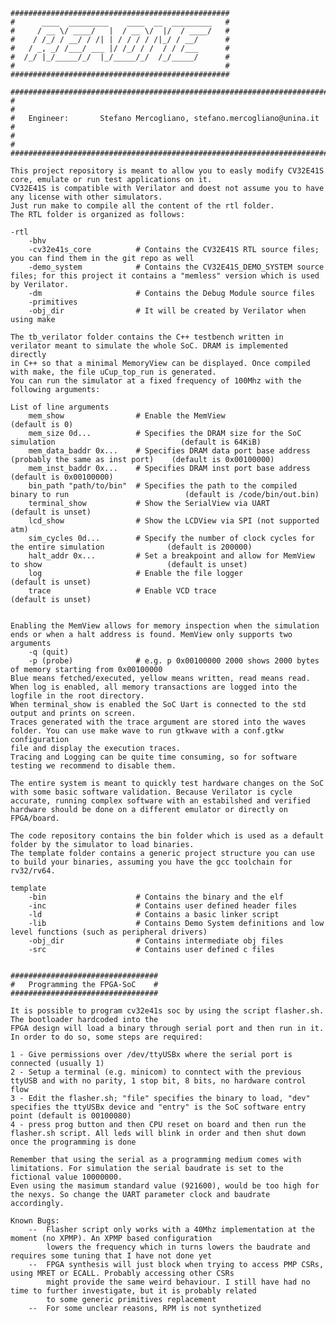                                                
    #################################################
    #      ____  _________    ____  __  _________   #
    #     / __ \/ ____/   |  / __ \/  |/  / ____/   #
    #    / /_/ / __/ / /| | / / / / /|_/ / __/      #
    #   / _, _/ /___/ ___ |/ /_/ / /  / / /___      #
    #  /_/ |_/_____/_/  |_/_____/_/  /_/_____/      #   
    #                                               #
    #################################################

    #########################################################################
    #                                                                       #
    #   Engineer:       Stefano Mercogliano, stefano.mercogliano@unina.it   #
    #                                                                       #
    #########################################################################

    This project repository is meant to allow you to easly modify CV32E41S core, emulate or run test applications on it.
    CV32E41S is compatible with Verilator and doest not assume you to have any license with other simulators.
    Just run make to compile all the content of the rtl folder.
    The RTL folder is organized as follows:

    -rtl
        -bhv
        -cv32e41s_core          # Contains the CV32E41S RTL source files; you can find them in the git repo as well
        -demo_system            # Contains the CV32E41S_DEMO_SYSTEM source files; for this project it contains a "memless" version which is used by Verilator.
        -dm                     # Contains the Debug Module source files
        -primitives             
        -obj_dir                # It will be created by Verilator when using make

    The tb_verilator folder contains the C++ testbench written in verilator meant to simulate the whole SoC. DRAM is implemented directly
    in C++ so that a minimal MemoryView can be displayed. Once compiled with make, the file uCup_top_run is generated. 
    You can run the simulator at a fixed frequency of 100Mhz with the following arguments:

    List of line arguments
        mem_show                # Enable the MemView                                                        (default is 0)
        mem_size 0d...          # Specifies the DRAM size for the SoC simulation                            (default is 64KiB)
        mem_data_baddr 0x...    # Specifies DRAM data port base address (probably the same as inst port)    (default is 0x00100000)
        mem_inst_baddr 0x...    # Specifies DRAM inst port base address                                     (default is 0x00100000)
        bin_path "path/to/bin"  # Specifies the path to the compiled binary to run                          (default is /code/bin/out.bin)
        terminal_show           # Show the SerialView via UART                                              (default is unset)
        lcd_show                # Show the LCDView via SPI (not supported atm)
        sim_cycles 0d...        # Specify the number of clock cycles for the entire simulation              (default is 200000)
        halt_addr 0x...         # Set a breakpoint and allow for MemView to show                            (default is unset)
        log                     # Enable the file logger                                                    (default is unset)
        trace                   # Enable VCD trace                                                          (default is unset)


    Enabling the MemView allows for memory inspection when the simulation ends or when a halt address is found. MemView only supports two arguments
        -q (quit)
        -p (probe)              # e.g. p 0x00100000 2000 shows 2000 bytes of memory starting from 0x00100000
    Blue means fetched/executed, yellow means written, read means read.
    When log is enabled, all memory transactions are logged into the logfile in the root directory.
    When terminal_show is enabled the SoC Uart is connected to the std output and prints on screen.
    Traces generated with the trace argument are stored into the waves folder. You can use make wave to run gtkwave with a conf.gtkw configuration
    file and display the execution traces.
    Tracing and Logging can be quite time consuming, so for software testing we recommend to disable them.
    
    The entire system is meant to quickly test hardware changes on the SoC with some basic software validation. Because Verilator is cycle accurate, running complex software with an estabilshed and verified
    hardware should be done on a different emulator or directly on FPGA/board.

    The code repository contains the bin folder which is used as a default folder by the simulator to load binaries.
    The template folder contains a generic project structure you can use to build your binaries, assuming you have the gcc toolchain for rv32/rv64.

    template
        -bin                    # Contains the binary and the elf
        -inc                    # Contains user defined header files
        -ld                     # Contains a basic linker script
        -lib                    # Contains Demo System definitions and low level functions (such as peripheral drivers)
        -obj_dir                # Contains intermediate obj files
        -src                    # Contains user defined c files

    
    #################################
    #   Programming the FPGA-SoC    #  
    #################################

    It is possible to program cv32e41s soc by using the script flasher.sh. The bootloader hardcoded into the
    FPGA design will load a binary through serial port and then run in it.
    In order to do so, some steps are required:

    1 - Give permissions over /dev/ttyUSBx where the serial port is connected (usually 1)
    2 - Setup a terminal (e.g. minicom) to conntect with the previous ttyUSB and with no parity, 1 stop bit, 8 bits, no hardware control flow
    3 - Edit the flasher.sh; "file" specifies the binary to load, "dev" specifies the ttyUSBx device and "entry" is the SoC software entry point (default is 00100080)
    4 - press prog button and then CPU reset on board and then run the flasher.sh script. All leds will blink in order and then shut down once the programming is done

    Remember that using the serial as a programming medium comes with limitations. For simulation the serial baudrate is set to the fictional value 10000000.
    Even using the masimum standard value (921600), would be too high for the nexys. So change the UART parameter clock and baudrate accordingly.
    
    Known Bugs:
        --  Flasher script only works with a 40Mhz implementation at the moment (no XPMP). An XPMP based configuration
            lowers the frequency which in turns lowers the baudrate and requires some tuning that I have not done yet
        --  FPGA synthesis will just block when trying to access PMP CSRs, using MRET or ECALL. Probably accessing other CSRs
            might provide the same weird behaviour. I still have had no time to further investigate, but it is probably related 
            to some generic primitives replacement
        --  For some unclear reasons, RPM is not synthetized 
